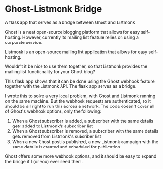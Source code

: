 # Ghost-Listmonk Bridge
A flask app that serves as a bridge between Ghost and Listmonk

Ghost is a neat open-source blogging platform that allows for easy self-hosting. However, currently its mailing list feature relies on using a corporate service.

Listmonk is an open-source mailing list application that allows for easy self-hosting.

Wouldn't it be nice to use them together, so that Listmonk provides the mailing list functionality for your Ghost blog?

This flask app shows that it can be done using the Ghost webhook feature together with the Listmonk API. The flask app serves as a bridge.

I wrote this to solve a very local problem, with Ghost and Listmonk running on the same machine. But the webhook requests are authenticated, so it should be all right to run this across a network. The code doesn't cover all of Ghost's webhook options, only the following:

1. When a Ghost subscriber is added, a subscriber with the same details gets added to Listmonk's subscriber list
2. When a Ghost subscriber is removed, a subscriber with the same details gets removed from Listmonk's subsriber list
3. When a new Ghost post is published, a new Listmonk campaign with the same details is created and scheduled for publication

Ghost offers some more webhook options, and it should be easy to expand the bridge if I (or you) ever need them.
